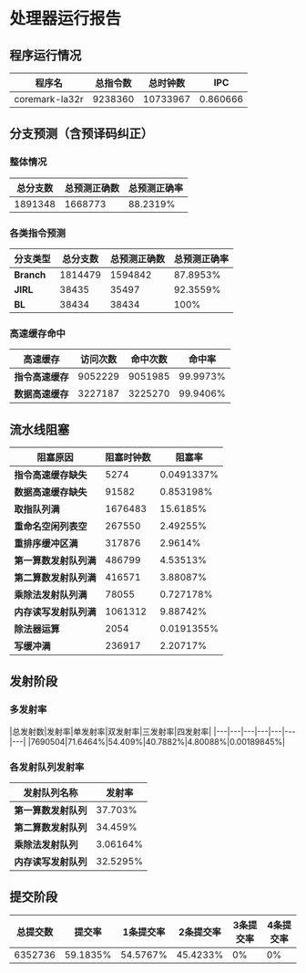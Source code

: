 # 处理器运行报告
## 程序运行情况
|程序名|总指令数|总时钟数|IPC|
|---|---|---|---|
|coremark-la32r|9238360|10733967|0.860666|

## 分支预测（含预译码纠正）
### 整体情况
|总分支数|总预测正确数|总预测正确率|
|---|---|---|
|1891348|1668773|88.2319%|

### 各类指令预测
|分支类型|总分支数|总预测正确数|总预测正确率|
|---|---|---|---|
|**Branch**| 1814479 | 1594842 | 87.8953%|
|**JIRL**| 38435 | 35497 | 92.3559%|
|**BL**| 38434 | 38434 | 100%|

### 高速缓存命中
|高速缓存|访问次数|命中次数|命中率|
|---|---|---|---|
|**指令高速缓存**| 9052229 | 9051985 | 99.9973%|
|**数据高速缓存**| 3227187 | 3225270 | 99.9406%|
## 流水线阻塞
|阻塞原因|阻塞时钟数|阻塞率|
|---|---|---|
|**指令高速缓存缺失**| 5274 | 0.0491337%|
|**数据高速缓存缺失**| 91582 | 0.853198%|
|**取指队列满**| 1676483 | 15.6185%|
|**重命名空闲列表空**|267550 | 2.49255%|
|**重排序缓冲区满**|317876 | 2.9614%|
|**第一算数发射队列满**|486799 | 4.53513%|
|**第二算数发射队列满**|416571 | 3.88087%|
|**乘除法发射队列满**|78055 | 0.727178%|
|**内存读写发射队列满**|1061312 | 9.88742%|
|**除法器运算**|2054 | 0.0191355%|
|**写缓冲满**|236917 | 2.20717%|

## 发射阶段
### 多发射率
|总发射数|发射率|单发射率|双发射率|三发射率|四发射率|
|---|---|---|---|---|---|---|
|7690504|71.6464%|54.409%|40.7882%|4.80088%|0.00189845%|

### 各发射队列发射率
|发射队列名称|发射率|
|---|---|
|**第一算数发射队列**|37.703%|
|**第二算数发射队列**|34.459%|
|**乘除法发射队列**|3.06164%|
|**内存读写发射队列**|32.5295%|

## 提交阶段
|总提交数|提交率|1条提交率|2条提交率|3条提交率|4条提交率|
|---|---|---|---|---|---|
|6352736|59.1835%|54.5767%|45.4233%|0%|0%|

